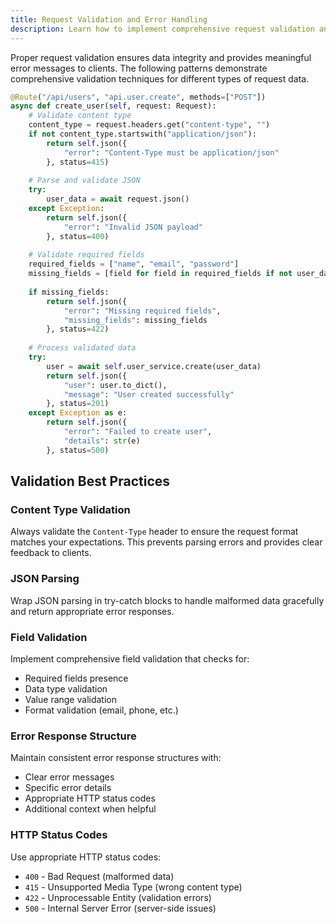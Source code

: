 ```yaml
---
title: Request Validation and Error Handling
description: Learn how to implement comprehensive request validation and error handling patterns in Framefox controllers.
---
```



Proper request validation ensures data integrity and provides meaningful error messages to clients. The following patterns demonstrate comprehensive validation techniques for different types of request data.

```python
@Route("/api/users", "api.user.create", methods=["POST"])
async def create_user(self, request: Request):
    # Validate content type
    content_type = request.headers.get("content-type", "")
    if not content_type.startswith("application/json"):
        return self.json({
            "error": "Content-Type must be application/json"
        }, status=415)
    
    # Parse and validate JSON
    try:
        user_data = await request.json()
    except Exception:
        return self.json({
            "error": "Invalid JSON payload"
        }, status=400)
    
    # Validate required fields
    required_fields = ["name", "email", "password"]
    missing_fields = [field for field in required_fields if not user_data.get(field)]
    
    if missing_fields:
        return self.json({
            "error": "Missing required fields",
            "missing_fields": missing_fields
        }, status=422)
    
    # Process validated data
    try:
        user = await self.user_service.create(user_data)
        return self.json({
            "user": user.to_dict(),
            "message": "User created successfully"
        }, status=201)
    except Exception as e:
        return self.json({
            "error": "Failed to create user",
            "details": str(e)
        }, status=500)
```

## Validation Best Practices

### Content Type Validation
Always validate the `Content-Type` header to ensure the request format matches your expectations. This prevents parsing errors and provides clear feedback to clients.

### JSON Parsing
Wrap JSON parsing in try-catch blocks to handle malformed data gracefully and return appropriate error responses.

### Field Validation
Implement comprehensive field validation that checks for:
- Required fields presence
- Data type validation
- Value range validation
- Format validation (email, phone, etc.)

### Error Response Structure
Maintain consistent error response structures with:
- Clear error messages
- Specific error details
- Appropriate HTTP status codes
- Additional context when helpful

### HTTP Status Codes
Use appropriate HTTP status codes:
- `400` - Bad Request (malformed data)
- `415` - Unsupported Media Type (wrong content type)
- `422` - Unprocessable Entity (validation errors)
- `500` - Internal Server Error (server-side issues)

